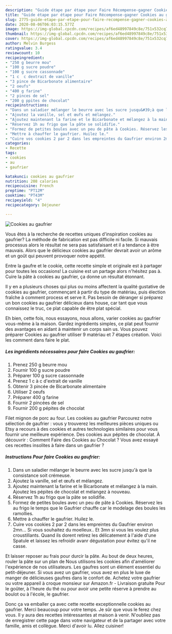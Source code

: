 ```yaml
---
description: "Guide étape par étape pour Faire Récompense-gagner Cookies au gaufrier"
title: "Guide étape par étape pour Faire Récompense-gagner Cookies au gaufrier"
slug: 2775-guide-etape-par-etape-pour-faire-recompense-gagner-cookies-au-gaufrier
date: 2020-08-06T06:03:15.577Z
image: https://img-global.cpcdn.com/recipes/af6ed48997849c8e/751x532cq70/cookies-au-gaufrier-photo-principale-de-la-recette.jpg
thumbnail: https://img-global.cpcdn.com/recipes/af6ed48997849c8e/751x532cq70/cookies-au-gaufrier-photo-principale-de-la-recette.jpg
cover: https://img-global.cpcdn.com/recipes/af6ed48997849c8e/751x532cq70/cookies-au-gaufrier-photo-principale-de-la-recette.jpg
author: Melvin Burgess
ratingvalue: 3.4
reviewcount: 10
recipeingredient:
- "250 g beurre mou"
- "100 g sucre poudre"
- "100 g sucre cassonnade"
- "1 c  c dextrait de vanille"
- "3 pince de Bicarbonate alimentaire"
- "2 oeufs"
- "400 g farine"
- "2 pinces de sel"
- "200 g ppites de chocolat"
recipeinstructions:
- "Dans un saladier mélanger le beurre avec les sucre jusqu&#39;à que la consistance soit crémeuse."
- "Ajoutez la vanille, sel et œufs et mélangez."
- "Ajoutez maintenant la farine et le Bicarbonate et mélangez à la main. Ajoutez les pépites de chocolat et mélangez à nouveau."
- "Réservez 1h au frigo que la pâte se solidifie."
- "Formez de petites boules avec un peu de pâte à Cookies. Réservez les au frigo le temps que le Gaufrier chauffe car le modelage des boules les ramollies."
- "Mettre à chauffer le gaufrier. Huilez le."
- "Cuire vos cookies 2 par 2 dans les empreintes du Gaufrier environ 2mn... Si vous souhaitez du moelleux.. Et 3mn si vous les voulez plus croustillants. Quand ils dorent retirez les délicatement à l&#39;aide d&#39;une Spatule et laissez les refroidir avanr dégustation pour évitez qu&#39;il ne casse."
categories:
- Recette
tags:
- cookies
- au
- gaufrier

katakunci: cookies au gaufrier 
nutrition: 208 calories
recipecuisine: French
preptime: "PT12M"
cooktime: "PT43M"
recipeyield: "4"
recipecategory: Déjeuner

---
```



![Cookies au gaufrier](https://img-global.cpcdn.com/recipes/af6ed48997849c8e/751x532cq70/cookies-au-gaufrier-photo-principale-de-la-recette.jpg)

Vous êtes à la recherche de recettes uniques d'inspiration cookies au gaufrier? La méthode de fabrication est pas difficile ni facile. Si mauvais processus alors le résultat ne sera pas satisfaisant et il a tendance à être mauvais. Alors que le délicieux cookies au gaufrier devrait avoir un arôme et un goût qui peuvent provoquer notre appétit.

Entre la gaufre et le cookie, cette recette simple et originale est à partager pour toutes les occasions! La cuisine est un partage alors n&#39;hésitez pas à. Cuire la pâte à cookies au gaufrier, ça donne un résultat étonnant.

Il y en a plusieurs choses qui plus ou moins affectent la qualité gustative de cookies au gaufrier, commençant à partir du type de matériau, puis élection fraîche à comment process et serve it. Pas besoin de déranger si préparez un bon cookies au gaufrier délicieux dans house, car tant que vous connaissez le truc, ce plat capable de être plat spécial.


Eh bien, cette fois, nous essayons, nous allons, varier cookies au gaufrier vous-même à la maison. Gardez ingrédients simples, ce plat peut fournir des avantages en aidant à maintenir un corps sain us. Vous pouvez préparer Cookies au gaufrier utiliser 9 matériau et 7 étapes création. Voici les comment dans faire le plat.

<!--inarticleads1-->

##### Les ingrédients nécessaires pour faire Cookies au gaufrier:

1. Prenez 250 g beurre mou
1. Fournir 100 g sucre poudre
1. Préparer 100 g sucre cassonnade
1. Prenez 1 c à c d&#39;extrait de vanille
1. Obtenir 3 pincée de Bicarbonate alimentaire
1. Utiliser 2 oeufs
1. Préparer 400 g farine
1. Fournir 2 pincées de sel
1. Fournir 200 g pépites de chocolat


Filet mignon de porc au four. Les cookies au gaufrier  Parcourez notre sélection de gaufrier : vous y trouverez les meilleures pièces uniques ou Etsy a recours à des cookies et autres technologies similaires pour vous fournir une meilleure expérience. Des cookies aux pépites de chocolat. À découvrir : Comment Faire des Cookies au Chocolat ? Vous avez essayé ces recettes insolites à faire dans un gaufrier ? 

<!--inarticleads2-->

##### Instructions Pour faire Cookies au gaufrier:

1. Dans un saladier mélanger le beurre avec les sucre jusqu&#39;à que la consistance soit crémeuse.
1. Ajoutez la vanille, sel et œufs et mélangez.
1. Ajoutez maintenant la farine et le Bicarbonate et mélangez à la main. Ajoutez les pépites de chocolat et mélangez à nouveau.
1. Réservez 1h au frigo que la pâte se solidifie.
1. Formez de petites boules avec un peu de pâte à Cookies. Réservez les au frigo le temps que le Gaufrier chauffe car le modelage des boules les ramollies.
1. Mettre à chauffer le gaufrier. Huilez le.
1. Cuire vos cookies 2 par 2 dans les empreintes du Gaufrier environ 2mn... Si vous souhaitez du moelleux.. Et 3mn si vous les voulez plus croustillants. Quand ils dorent retirez les délicatement à l&#39;aide d&#39;une Spatule et laissez les refroidir avanr dégustation pour évitez qu&#39;il ne casse.


Et laisser reposer au frais pour durcir la pâte. Au bout de deux heures, rouler la pâte sur un plan de Nous utilisons les cookies afin d&#39;améliorer l&#39;expérience de nos utilisateurs. Les gaufres sont un élément essentiel du petit-déjeuner. Si vous avez un gaufrier, vous avez en plus le luxe de manger de délicieuses gaufres dans le confort de. Achetez votre gaufrier ou votre appareil à croque monsieur sur Amazon.fr - Livraison gratuite Pour le goûter, à l&#39;heure du thé ou pour avoir une petite réserve à prendre au boulot ou à l&#39;école, le gaufrier. 


Donc ça va emballer ça avec cette recette exceptionnelle cookies au gaufrier. Merci beaucoup pour votre temps. Je sûr que vous le ferez chez vous. Il y aura des recettes  intéressantes at maison à venir. N'oubliez pas de enregistrer cette page dans votre navigateur et de la partager avec votre famille, amis et collègue. Merci d'avoir lu. Allez cuisiner!
